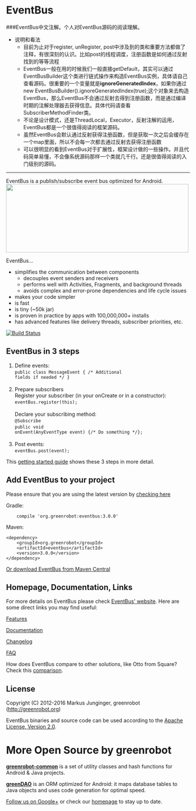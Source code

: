 EventBus
========
###EventBus中文注解。个人对EventBus源码的阅读理解。

* 说明和看法
   * 目前为止对于register, unRegister,  post中涉及到的类和重要方法都做了注释，有很深刻的认识。比如post的线程调度，注册函数是如何通过反射找到的等等流程
   * EventBus一般在用的时候我们一般直接getDefault，其实可以通过EventBusBuilder这个类进行链式操作来构造EventBus实例，具体请自己查看源码。很重要的一个变量就是**ignoreGeneratedIndex**，如果你通过new EventBusBuilder().ignoreGeneratedIndex(true);这个对象来去构造EventBus，那么EventBus不会通过反射去得到注册函数，而是通过编译时期的注解处理器去获得信息。具体代码请查看SubscriberMethodFinder类。
   * 不论是设计模式，还是ThreadLocal，Executor，反射注解的运用，EventBus都是一个很值得阅读的框架源码。
   * 虽然EventBus会默认通过反射获得注册函数，但是获取一次之后会缓存在一个map里面，所以不会每一次都去通过反射去获得注册函数
   * 可以很明显的看到EventBus对于扩展性，框架设计做的一些操作。并且代码简单易懂，不会像系统源码那样一个类就几千行。还是很值得阅读的入门级别的源码。
---
EventBus is a publish/subscribe event bus optimized for Android.<br/>
<img src="EventBus-Publish-Subscribe.png" width="500" height="187"/>

EventBus...

 * simplifies the communication between components
    * decouples event senders and receivers
    * performs well with Activities, Fragments, and background threads
    * avoids complex and error-prone dependencies and life cycle issues
 * makes your code simpler
 * is fast
 * is tiny (~50k jar)
 * is proven in practice by apps with 100,000,000+ installs
 * has advanced features like delivery threads, subscriber priorities, etc.

 [![Build Status](https://travis-ci.org/greenrobot/EventBus.svg?branch=master)](https://travis-ci.org/greenrobot/EventBus)

EventBus in 3 steps
-------------------
1. Define events:<br/>
<code>public class MessageEvent { /* Additional fields if needed */ }</code><br/><br/>
2. Prepare subscribers<br/>
Register your subscriber (in your onCreate or in a constructor):<br/>
<code>eventBus.register(this);</code><br/><br/>
Declare your subscribing method:<br/>
<code>@Subscribe</code><br/>
<code>public void onEvent(AnyEventType event) {/* Do something */};</code><br/><br/>
3. Post events:<br/>
<code>eventBus.post(event);</code>

This [getting started guide](http://greenrobot.org/eventbus/documentation/how-to-get-started/) shows these 3 steps in more detail.

Add EventBus to your project
----------------------------
Please ensure that you are using the latest version by [checking here](http://search.maven.org/#search%7Cga%7C1%7Cg%3A%22org.greenrobot%22%20AND%20a%3A%22eventbus%22)

Gradle:
```
    compile 'org.greenrobot:eventbus:3.0.0'
```

Maven:
```
<dependency>
    <groupId>org.greenrobot</groupId>
    <artifactId>eventbus</artifactId>
    <version>3.0.0</version>
</dependency>
```

[Or download EventBus from Maven Central](http://search.maven.org/#search%7Cga%7C1%7Cg%3A%22de.greenrobot%22%20AND%20a%3A%22eventbus%22)

Homepage, Documentation, Links
------------------------------
For more details on EventBus please check [EventBus' website](http://greenrobot.org/eventbus). Here are some direct links you may find useful:

[Features](http://greenrobot.org/eventbus/features/)

[Documentation](http://greenrobot.org/eventbus/documentation/)

[Changelog](http://greenrobot.org/eventbus/changelog/)

[FAQ](http://greenrobot.org/eventbus/documentation/faq/)

How does EventBus compare to other solutions, like Otto from Square? Check this [comparison](COMPARISON.md).

License
-------
Copyright (C) 2012-2016 Markus Junginger, greenrobot (http://greenrobot.org)

EventBus binaries and source code can be used according to the [Apache License, Version 2.0](LICENSE).

More Open Source by greenrobot
==============================
[__greenrobot-common__](https://github.com/greenrobot/greenrobot-common) is a set of utility classes and hash functions for Android & Java projects.

[__greenDAO__](https://github.com/greenrobot/greenDAO) is an ORM optimized for Android: it maps database tables to Java objects and uses code generation for optimal speed.

[Follow us on Google+](https://plus.google.com/b/114381455741141514652/+GreenrobotDe/posts) or check our [homepage](http://greenrobot.org/) to stay up to date.
